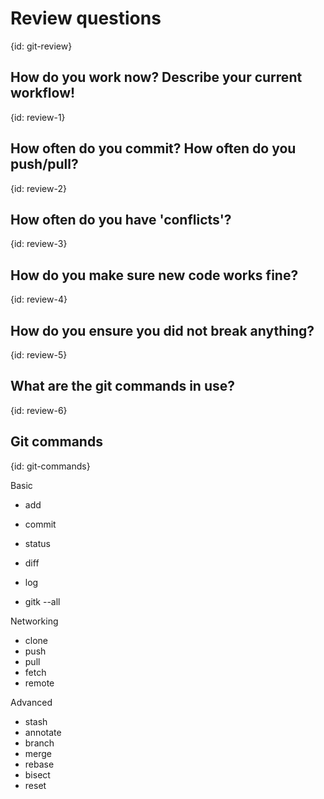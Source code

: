 # Review questions
{id: git-review}

## How do you work now? Describe your current workflow!
{id: review-1}


## How often do you commit? How often do you push/pull?
{id: review-2}


## How often do you have 'conflicts'?
{id: review-3}


## How do you make sure new code works fine?
{id: review-4}


## How do you ensure you did not break anything?
{id: review-5}


## What are the git commands in use?
{id: review-6}


## Git commands
{id: git-commands}


Basic


* add
* commit
* status
* diff
* log



* gitk --all



Networking


* clone
* push
* pull
* fetch
* remote



Advanced


* stash
* annotate
* branch
* merge
* rebase
* bisect
* reset





